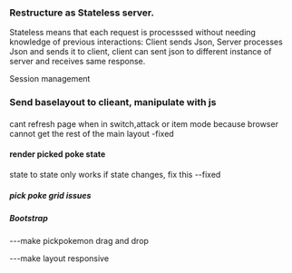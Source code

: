 ### Restructure as Stateless server.
Stateless means that each request is processsed without needing knowledge of previous interactions: Client sends Json, Server processes Json and sends it to client, client can sent json to different instance of server and receives same response.

Session management
### Send baselayout to clieant, manipulate with js



####

cant refresh page when in switch,attack or item mode because
browser cannot get the rest of the main layout
-fixed



#### render picked poke state

state to state only works if state changes, fix this
--fixed


##### pick poke grid issues

##### Bootstrap

---make pickpokemon drag and drop

---make layout responsive
